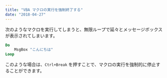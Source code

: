 ```yaml
---
title: "VBA マクロの実行を強制終了する"
date: "2018-04-27"
---
```


次のようなマクロを実行してしまうと、無限ループで延々とメッセージボックスが表示されてしまいます。

~~~ vb
Do
    MsgBox "こんにちは"
Loop
~~~

このような場合は、`Ctrl+Break` を押すことで、マクロの実行を強制的に停止することができます。

